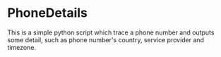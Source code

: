 # PhoneDetails
This is a simple python script which trace a phone number and outputs some detail, such as phone number's country, service provider and timezone.
